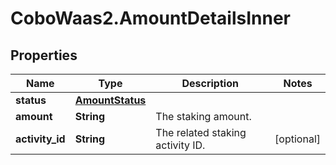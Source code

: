 # CoboWaas2.AmountDetailsInner

## Properties

Name | Type | Description | Notes
------------ | ------------- | ------------- | -------------
**status** | [**AmountStatus**](AmountStatus.md) |  | 
**amount** | **String** | The staking amount. | 
**activity_id** | **String** | The related staking activity ID. | [optional] 


